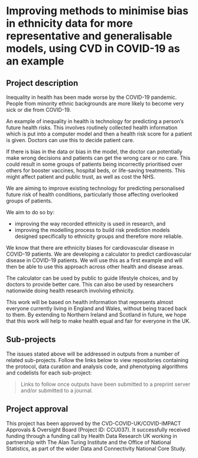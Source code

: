 # Improving methods to minimise bias in ethnicity data for more representative and generalisable models, using CVD in COVID-19 as an example

## Project description

Inequality in health has been made worse by the COVID-19 pandemic. People from minority ethnic backgrounds are more likely to become very sick or die from COVID-19.

An example of inequality in health is technology for predicting a person’s future health risks. This involves routinely collected health information which is put into a computer model and then a health risk score for a patient is given. Doctors can use this to decide patient care.

If there is bias in the data or bias in the model, the doctor can potentially make wrong decisions and patients can get the wrong care or no care. This could result in some groups of patients being incorrectly prioritised over others for booster vaccines, hospital beds, or life-saving treatments. This might affect patient and public trust, as well as cost the NHS.

We are aiming to improve existing technology for predicting personalised future risk of health conditions, particularly those affecting overlooked groups of patients.

We aim to do so by:

* improving the way recorded ethnicity is used in research, and
* improving the modelling process to build risk prediction models designed specifically to ethnicity groups and therefore more reliable.

We know that there are ethnicity biases for cardiovascular disease in COVID-19 patients. We are developing a calculator to predict cardiovascular disease in COVID-19 patients. We will use this as a first example and will then be able to use this approach across other health and disease areas.

The calculator can be used by public to guide lifestyle choices, and by doctors to provide better care. This can also be used by researchers nationwide doing health research involving ethnicity.

This work will be based on health information that represents almost everyone currently living in England and Wales, without being traced back to them. By extending to Northern Ireland and Scotland in future, we hope that this work will help to make health equal and fair for everyone in the UK.

## Sub-projects

The issues stated above will be addressed in outputs from a number of related sub-projects.  Follow the links below to view repositories containing the protocol, data curation and analysis code, and phenotyping algorithms and codelists for each sub-project:

> Links to follow once outputs have been submitted to a preprint server and/or submitted to a journal.

## Project approval

This project has been approved by the CVD-COVID-UK/COVID-IMPACT Approvals & Oversight Board (Project ID: CCU037). It successfully received funding through a funding call by Health Data Research UK working in partnership with The Alan Turing Institute and the Office of National Statistics, as part of the wider Data and Connectivity National Core Study.
